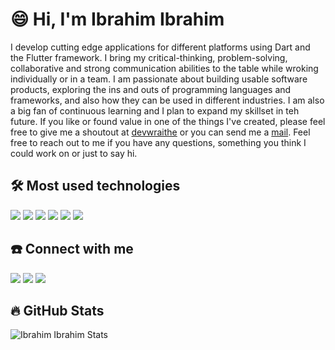 # 😄 Hi, I'm Ibrahim Ibrahim

I develop cutting edge applications for different platforms using Dart and the Flutter framework. I bring my critical-thinking, problem-solving, collaborative and strong communication abilities to the table while wroking individually or in a team. I am passionate about building usable software products, exploring the ins and outs of programming languages and frameworks, and also how they can be used in different industries. I am also a big fan of continuous learning and I plan to expand my skillset in teh future. If you like or found value in one of the things I've created, please feel free to give me a shoutout at <a href="twiter.com/devwraithe">devwraithe</a> or you can send me a <a href="mailto:ibrahimibrahim851@outlook.com">mail</a>. Feel free to reach out to me if you have any questions, something you think I could work on or just to say hi.

## 🛠️ Most used technologies

![](https://img.shields.io/badge/Dart-1967D2?style=for-the-badge&logo=dart&logoColor=white)
![](https://img.shields.io/badge/Flutter-027dfd?style=for-the-badge&logo=flutter&logoColor=white)
![](https://img.shields.io/badge/Kotlin-a020f0?style=for-the-badge&logo=kotlin&logoColor=white)
![](https://img.shields.io/badge/Markdown-000000?style=for-the-badge&logo=markdown&logoColor=white)
![](https://img.shields.io/badge/Visual_Studio_Code-264de4?style=for-the-badge&logo=Visual%20Studio%20Code&logoColor=white)
![](https://img.shields.io/badge/Git-f1502f?style=for-the-badge&logo=git&logoColor=white)

## ☎️ Connect with me

[![](https://img.shields.io/badge/Twitter-@devwraithe-informational?style=flat&logo=twitter&logoColor=white&color=00acee )](https://www.twitter.com/devwraithe)
[![](https://img.shields.io/badge/LinkedIn-@ibrahimaibrahim-informational?style=flat&logo=linkedin&logoColor=white&color=0072b1 )](https://linkedin.com/in/ibrahimaibrahim)
[![](https://img.shields.io/badge/Gmail-@devwraithe-informational?style=flat&logo=gmail&logoColor=white&color=ea4335)](mailto:ibrahimibrahim851@outlook.com)

## 🔥 GitHub Stats

![Ibrahim Ibrahim Stats](https://github-readme-stats.vercel.app/api?username=devwraithe&theme=radical&show_icons=true)
